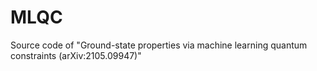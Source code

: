 # MLQC
Source code of "Ground-state properties via machine learning quantum constraints (arXiv:2105.09947)"
